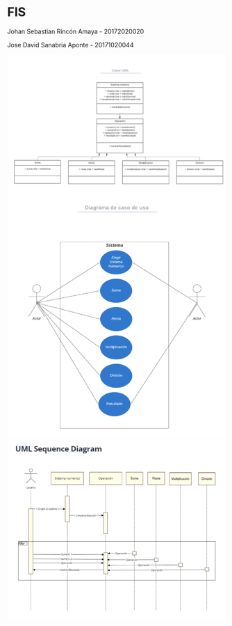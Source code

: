 # FIS
<p>Johan Sebastian Rincón Amaya - 20172020020 </p>
<p>Jose David Sanabria Aponte - 20171020044</p>
<p align="center">
  <img src="CDClase.png" width="900" title="CDclase">
  <img src="CDCasodeUso.png" width="700" title="CDCasodeUso">
  <img src="CDSecuencia.png" width="800" title="CDSecuencia">
</p>
